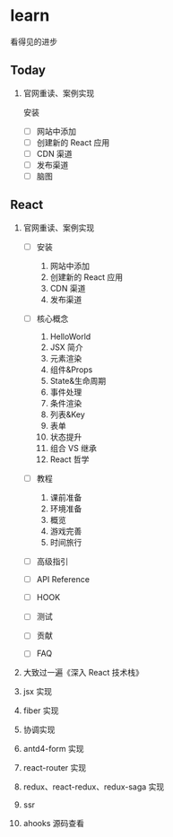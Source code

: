 # learn

看得见的进步

## Today

1. 官网重读、案例实现

   安装

   - [ ] 网站中添加
   - [ ] 创建新的 React 应用
   - [ ] CDN 渠道
   - [ ] 发布渠道
   - [ ] 脑图

## React

1. 官网重读、案例实现

   - [ ] 安装

     1. 网站中添加
     2. 创建新的 React 应用
     3. CDN 渠道
     4. 发布渠道

   - [ ] 核心概念

     1. HelloWorld
     2. JSX 简介
     3. 元素渲染
     4. 组件&Props
     5. State&生命周期
     6. 事件处理
     7. 条件渲染
     8. 列表&Key
     9. 表单
     10. 状态提升
     11. 组合 VS 继承
     12. React 哲学

   - [ ] 教程

     1. 课前准备
     2. 环境准备
     3. 概览
     4. 游戏完善
     5. 时间旅行

   - [ ] 高级指引

   - [ ] API Reference

   - [ ] HOOK

   - [ ] 测试

   - [ ] 贡献

   - [ ] FAQ

2. 大致过一遍《深入 React 技术栈》
3. jsx 实现
4. fiber 实现
5. 协调实现
6. antd4-form 实现
7. react-router 实现
8. redux、react-redux、redux-saga 实现
9. ssr
10. ahooks 源码查看
